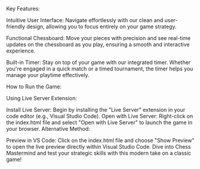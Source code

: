 Key Features:

Intuitive User Interface: Navigate effortlessly with our clean and user-friendly design, allowing you to focus entirely on your game strategy.

Functional Chessboard: Move your pieces with precision and see real-time updates on the chessboard as you play, ensuring a smooth and interactive experience.

Built-in Timer: Stay on top of your game with our integrated timer. Whether you're engaged in a quick match or a timed tournament, the timer helps you manage your playtime effectively.

How to Run the Game:

Using Live Server Extension:

Install Live Server: Begin by installing the "Live Server" extension in your code editor (e.g., Visual Studio Code).
Open with Live Server: Right-click on the index.html file and select "Open with Live Server" to launch the game in your browser.
Alternative Method:

Preview in VS Code: Click on the index.html file and choose "Show Preview" to open the live preview directly within Visual Studio Code.
Dive into Chess Mastermind and test your strategic skills with this modern take on a classic game!
